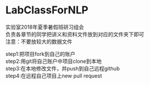 # LabClassForNLP

实验室2018年夏季暑假班研习组会<br>
负责各章节的同学把讲义和资料文件放到对应的文件夹下即可<br>
注意：不要放较大的数据文件

step1:把项目fork到自己的账户<br>
step2:用git将自己账户中项目clone到本地<br>
step3:在本地修改文件，并push到自己远程github<br>
step4:在远程自己项目上new pull request<br>



